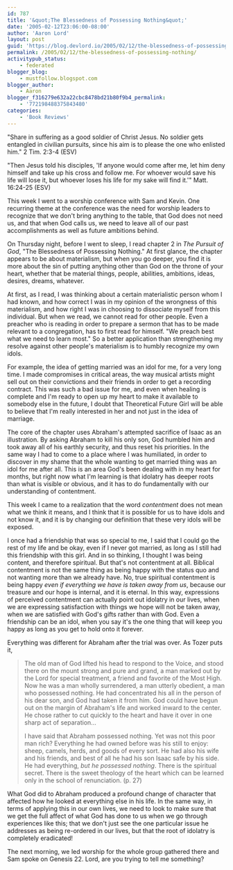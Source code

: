 ```yaml
---
id: 787
title: '&quot;The Blessedness of Possessing Nothing&quot;'
date: '2005-02-12T23:06:00-08:00'
author: 'Aaron Lord'
layout: post
guid: 'https://blog.devlord.io/2005/02/12/the-blessedness-of-possessing-nothing/'
permalink: /2005/02/12/the-blessedness-of-possessing-nothing/
activitypub_status:
    - federated
blogger_blog:
    - mustfollow.blogspot.com
blogger_author:
    - Aaron
blogger_f316279e632a22cbc8478bd21b80f9b4_permalink:
    - '772198488375843480'
categories:
    - 'Book Reviews'
---
```


"Share in suffering as a good soldier of Christ Jesus.  No soldier gets entangled in civilian pursuits, since his aim is to please the one who enlisted him." 2 Tim. 2:3-4 (ESV)

"Then Jesus told his disciples, 'If anyone would come after me, let him deny himself and take up his cross and follow me. For whoever would save his life will lose it, but whoever loses his life for my sake will find it.'"  Matt. 16:24-25 (ESV)

This week I went to a worship conference with Sam and Kevin.  One recurring theme at the conference was the need for worship leaders to recognize that we don't bring anything to the table, that God does not need us, and that when God calls us, we need to leave all of our past accomplishments as well as future ambitions behind.

On Thursday night, before I went to sleep, I read chapter 2 in <i>The Pursuit of God</i>, "The Blessedness of Possessing Nothing."  At first glance, the chapter appears to be about materialism, but when you go deeper, you find it is more about the sin of putting anything other than God on the throne of your heart, whether that be material things, people, abilities, ambitions, ideas, desires, dreams, whatever.

At first, as I read, I was thinking about a certain materialistic person whom I had known, and how correct I was in my opinion of the wrongness of this materialism, and how right I was in choosing to dissociate myself from this individual.  But when we read, we cannot read for other people.  Even a preacher who is reading in order to prepare a sermon that has to be made relevant to a congregation, has to first read for himself.  "We preach best what we need to learn most."  So a better application than strengthening my resolve against other people's materialism is to humbly recognize my own idols.

For example, the idea of getting married was an idol for me, for a very long time.  I made compromises in critical areas, the way musical artists might sell out on their convictions and their friends in order to get a recording contract.  This was such a bad issue for me, and even when healing is complete and I'm ready to open up my heart to make it available to somebody else in the future, I doubt that Theoretical Future Girl will be able to believe that I'm really interested in her and not just in the idea of marriage.

The core of the chapter uses Abraham's attempted sacrifice of Isaac as an illustration.  By asking Abraham to kill his only son, God humbled him and took away all of his earthly security, and thus reset his priorities.  In the same way I had to come to a place where I was humiliated, in order to discover in my shame that the whole wanting to get married thing was an idol for me after all.  This is an area God's been dealing with in my heart for months, but right now what I'm learning is that idolatry has deeper roots than what is visible or obvious, and it has to do fundamentally with our understanding of contentment.

This week I came to a realization that the word <i>contentment</i> does not mean what we think it means, and I think that it is possible for us to have idols and not know it, and it is by changing our definition that these very idols will be exposed.

I once had a friendship that was so special to me, I said that I could go the rest of my life and be okay, even if I never got married, as long as I still had this friendship with this girl.  And in so thinking, I thought I was being content, and therefore spiritual.  But that's not contentment at all.  Biblical contentment is not the same thing as being happy with the status quo and not wanting more than we already have.  No, true spiritual contentment is being happy <i>even if everything we have is taken away from us</i>, because our treasure and our hope is internal, and it is eternal.  In this way, expressions of perceived contentment can actually point out idolatry in our lives, when we are expressing satisfaction with things we hope will not be taken away, when we are satisfied with God's gifts rather than with God.  Even a friendship can be an idol, when you say it's the one thing that will keep you happy as long as you get to hold onto it forever.

Everything was different for Abraham after the trial was over.  As Tozer puts it,

> The old man of God lifted his head to respond to the Voice, and stood there on the mount strong and pure and grand, a man marked out by the Lord for special treatment, a friend and favorite of the Most High.  Now he was a man wholly surrendered, a man utterly obedient, a man who possessed nothing.  He had concentrated his all in the person of his dear son, and God had taken it from him.  God could have begun out on the margin of Abraham's life and worked inward to the center.  He chose rather to cut quickly to the heart and have it over in one sharp act of separation...
> 
> I have said that Abraham possessed nothing.  Yet was not this poor man rich?  Everything he had owned before was his still to enjoy: sheep, camels, herds, and goods of every sort.  He had also his wife and his friends, and best of all he had his son Isaac safe by his side.  He had everything, <i>but he possessed nothing</i>.  There is the spiritual secret.  There is the sweet theology of the heart which can be learned only in the school of renunciation. (p. 27)

What God did to Abraham produced a profound change of character that affected how he looked at everything else in his life.  In the same way, in terms of applying this in our own lives, we need to look to make sure that we get the full affect of what God has done to us when we go through experiences like this; that we don't just see the one particular issue he addresses as being re-ordered in our lives, but that the root of idolatry is completely eradicated!

The next morning, we led worship for the whole group gathered there and Sam spoke on Genesis 22.  Lord, are you trying to tell me something?
